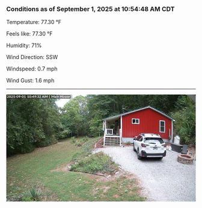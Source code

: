 ### Conditions as of September 1, 2025 at 10:54:48 AM CDT 

Temperature: 77.30 &deg;F

Feels like: 77.30 &deg;F

Humidity: 71%

Wind Direction: SSW

Windspeed: 0.7 mph

Wind Gust: 1.6 mph

---

<img src="./images/latest.jpeg"/>

